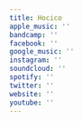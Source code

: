 ```yaml
---
title: Hocico
apple_music: ''
bandcamp: ''
facebook: ''
google_music: ''
instagram: ''
soundcloud: ''
spotify: ''
twitter: ''
website: ''
youtube: ''
---
```

